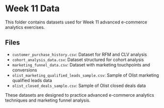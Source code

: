 # Week 11 Data

This folder contains datasets used for Week 11 advanced e-commerce analytics exercises.

## Files
- `customer_purchase_history.csv`: Dataset for RFM and CLV analysis
- `cohort_analysis_data.csv`: Dataset structured for cohort analysis
- `marketing_funnel_data.csv`: Dataset with marketing touchpoints and conversions
- `olist_marketing_qualified_leads_sample.csv`: Sample of Olist marketing qualified leads data
- `olist_closed_deals_sample.csv`: Sample of Olist closed deals data

These datasets are designed to practice advanced e-commerce analytics techniques and marketing funnel analysis.